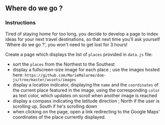 ## Where do we go ?

### Instructions

Tired of staying home for too long, you decide to develop a page to index ideas for your next travel destinations, so that next time you'll ask yourself 'Where do we go ?', you won't need to get lost for 3 hours!

Create a page which displays the list of `places` provided in `data.js` file:

- sort the `places` from the Northest to the Southest
- display a fullscreen-size image for each place ; use the images hosted here: `https://github.com/MarieMalarme/dom-js/tree/master/assets/images`
- display a location indicator, displaying the `name` and the `coordinates` of the current place featured in the image, using the corresponding `color` as text color, which updates on scroll when another image is reached
- display a compass indicating the latitude direction ; North if the user is scrolling up, South if he's scrolling down
- when clicking on the page, open a link redirecting to the Google Maps' coordinates of the place currently displayed.
